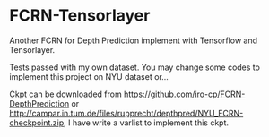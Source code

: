 # FCRN-Tensorlayer

Another FCRN for Depth Prediction implement with Tensorflow and Tensorlayer.

Tests passed with my own dataset. You may change some codes to implement this project on NYU dataset or...

Ckpt can be downloaded from https://github.com/iro-cp/FCRN-DepthPrediction or http://campar.in.tum.de/files/rupprecht/depthpred/NYU_FCRN-checkpoint.zip, I have write a varlist to implement this ckpt.
